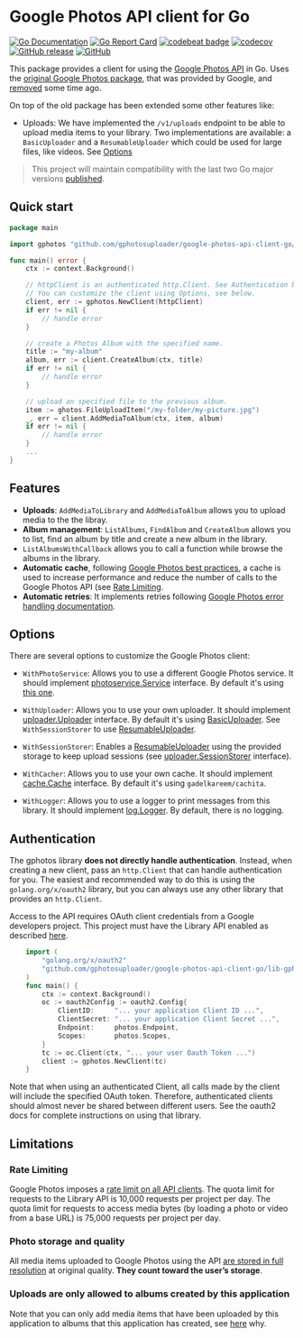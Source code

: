 # Google Photos API client for Go
[![Go Documentation](https://img.shields.io/badge/go-documentation-blue.svg?style=flat-square)](https://godoc.org/github.com/gphotosuploader/google-photos-api-client-go/v2)
[![Go Report Card](https://goreportcard.com/badge/github.com/gphotosuploader/google-photos-api-client-go)](https://goreportcard.com/report/github.com/gphotosuploader/google-photos-api-client-go)
[![codebeat badge](https://codebeat.co/badges/c0ab08dd-11b3-406e-bbcc-b9d4a90aedf6)](https://codebeat.co/projects/github-com-gphotosuploader-google-photos-api-client-go-master)
[![codecov](https://codecov.io/gh/gphotosuploader/google-photos-api-client-go/branch/master/graph/badge.svg)](https://codecov.io/gh/gphotosuploader/google-photos-api-client-go)
[![GitHub release](https://img.shields.io/github/release/gphotosuploader/google-photos-api-client-go.svg)](https://github.com/gphotosuploader/google-photos-api-client-go/releases/latest)
[![GitHub](https://img.shields.io/github/license/gphotosuploader/google-photos-api-client-go.svg)](LICENSE)

This package provides a client for using the [Google Photos API](https://godoc.org/google.golang.org/api) in Go. Uses the [original Google Photos package](https://github.com/gphotosuploader/googlemirror), that was provided by Google, and [removed](https://code-review.googlesource.com/c/google-api-go-client/+/39951) some time ago. 

On top of the old package has been extended some other features like:
 
 * Uploads: We have implemented the `/v1/uploads` endpoint to be able to upload media items to your library. Two implementations are available: a `BasicUploader` and a `ResumableUploader` which could be used for large files, like videos. See [Options](#options) 
 
> This project will maintain compatibility with the last two Go major versions [published](https://golang.org/doc/devel/release.html). 

## Quick start

```go
package main

import gphotos "github.com/gphotosuploader/google-photos-api-client-go/v2"

func main() error {
	ctx := context.Background()

	// httpClient is an authenticated http.Client. See Authentication below. 
	// You can customize the client using Options, see below.
	client, err := gphotos.NewClient(httpClient)
	if err != nil {
		// handle error
	}

	// create a Photos Album with the specified name.
	title := "my-album"
	album, err := client.CreateAlbum(ctx, title)
	if err != nil {
		// handle error
	}

	// upload an specified file to the previous album.
	item := ghotos.FileUploadItem("/my-folder/my-picture.jpg")
	_, err = client.AddMediaToAlbum(ctx, item, album)
	if err != nil {
		// handle error
	}   
	...
}
```

## Features

* **Uploads**: `AddMediaToLibrary` and `AddMediaToAlbum` allows you to upload media to the the libray.
* **Album management**: `ListAlbums`, `FindAlbum` and `CreateAlbum` allows you to list, find an album by title and create a new album in the library. 
* `ListAlbumsWithCallback` allows you to call a function while browse the albums in the library.
* **Automatic cache**, following [Google Photos best practices](https://developers.google.com/photos/library/guides/best-practices#caching), a cache is used to increase performance and reduce the number of calls to the Google Photos API (see [Rate Limiting](#rate-limiting).
* **Automatic retries**: It implements retries following [Google Photos error handling documentation](https://developers.google.com/photos/library/guides/best-practices#error-handling). 

## Options 

There are several options to customize the Google Photos client:

* `WithPhotoService`: Allows you to use a different Google Photos service. It should implement [photoservice.Service](internal/photoservice/types.go) interface. By default it's using [this one](https://github.com/gphotosuploader/googlemirror).  

* `WithUploader`: Allows you to use your own uploader. It should implement [uploader.Uploader](internal/uploader/uploader.go) interface. By default it's using [BasicUploader](internal/uploader/basic.go). See `WithSessionStorer` to use [ResumableUploader](internal/uploader/resumable.go).

* `WithSessionStorer`: Enables a [ResumableUploader](internal/uploader/resumable.go) using the provided storage to keep upload sessions (see [uploader.SessionStorer](internal/uploader/resumable.go) interface).

* `WithCacher`: Allows you to use your own cache. It should implement [cache.Cache](internal/cache/cache.go) interface. By default it's using `gadelkareem/cachita`.

* `WithLogger`: Allows you to use a logger to print messages from this library. It should implement [log.Logger](internal/log/logger.go). By default, there is no logging.

## Authentication
The gphotos library **does not directly handle authentication**. Instead, when creating a new client, pass an `http.Client` that can handle authentication for you. The easiest and recommended way to do this is using the `golang.org/x/oauth2` library, but you can always use any other library that provides an `http.Client`.

Access to the API requires OAuth client credentials from a Google developers project. This project must have the Library API enabled as described [here](https://developers.google.com/photos/library/guides/get-started).

```go
	import (
        "golang.org/x/oauth2"
        "github.com/gphotosuploader/google-photos-api-client-go/lib-gphotos"
    )
	func main() {
		ctx := context.Background()
		oc := oauth2Config := oauth2.Config{
			ClientID:     "... your application Client ID ...",
			ClientSecret: "... your application Client Secret ...",
			Endpoint:     photos.Endpoint,
			Scopes:       photos.Scopes,
		}
		tc := oc.Client(ctx, "... your user Oauth Token ...")
		client := gphotos.NewClient(tc)
	}
```

Note that when using an authenticated Client, all calls made by the client will include the specified OAuth token. Therefore, authenticated clients should almost never be shared between different users. See the oauth2 docs for complete instructions on using that library.

## Limitations
### Rate Limiting
Google Photos imposes a [rate limit on all API clients](https://developers.google.com/photos/library/guides/api-limits-quotas). The quota limit for requests to the Library API is 10,000 requests per project per day. The quota limit for requests to access media bytes (by loading a photo or video from a base URL) is 75,000 requests per project per day.

### Photo storage and quality
All media items uploaded to Google Photos using the API [are stored in full resolution](https://developers.google.com/photos/library/guides/api-limits-quotas) at original quality. **They count toward the user’s storage**.

### Uploads are only allowed to albums created by this application
Note that you can only add media items that have been uploaded by this application to albums that this application has created, see [here](https://developers.google.com/photos/library/guides/manage-albums#adding-items-to-album) why.
